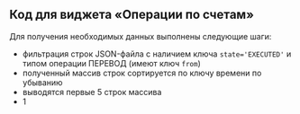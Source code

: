 ## Код для виджета «Операции по счетам»

Для получения необходимых данных выполнены следующие шаги:
+ фильтрация строк JSON-файла с наличием ключа ``state='EXECUTED'`` и типом операции ПЕРЕВОД (имеют ключ ``from``)
+ полученный массив строк сортируется по ключу времени по убыванию
+ выводятся первые 5 строк массива
+ 1